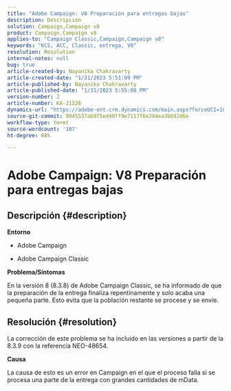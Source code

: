 ```yaml
---
title: "Adobe Campaign: V8 Preparación para entregas bajas"
description: Descripción
solution: Campaign,Campaign v8
product: Campaign,Campaign v8
applies-to: "Campaign Classic,Campaign,Campaign v8"
keywords: "KCS, ACC, Classic, entrega, V8"
resolution: Resolution
internal-notes: null
bug: true
article-created-by: Nayanika Chakravarty
article-created-date: "1/31/2023 5:51:09 PM"
article-published-by: Nayanika Chakravarty
article-published-date: "1/31/2023 5:55:08 PM"
version-number: 2
article-number: KA-21226
dynamics-url: "https://adobe-ent.crm.dynamics.com/main.aspx?forceUCI=1&pagetype=entityrecord&etn=knowledgearticle&id=c103bed5-8fa1-ed11-aad1-6045bd0063aa"
source-git-commit: 9045537ab975ed40ff9e7117f6e294ea3b692d6e
workflow-type: tm+mt
source-wordcount: '107'
ht-degree: 88%

---
```


# Adobe Campaign: V8 Preparación para entregas bajas

## Descripción {#description}


<b>Entorno</b>

- Adobe Campaign

- Adobe Campaign Classic

<b>Problema/Síntomas</b>

En la versión 8 (8.3.8) de Adobe Campaign Classic, se ha informado de que la preparación de la entrega finaliza repentinamente y solo acaba una pequeña parte. Esto evita que la población restante se procese y se envíe.


## Resolución {#resolution}


La corrección de este problema se ha incluido en las versiones a partir de la 8.3.9 con la referencia NEO-48654.

<b>Causa</b>

La causa de esto es un error en Campaign en el que el proceso falla si se procesa una parte de la entrega con grandes cantidades de mData.
